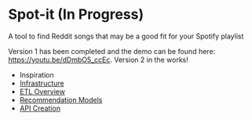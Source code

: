 # Spot-it (In Progress)
A tool to find Reddit songs that may be a good fit for your Spotify playlist

Version 1 has been completed and the demo can be found here: https://youtu.be/dDmbO5_ccEc. Version 2 in the works!

- Inspiration
- [Infrastructure](documentation/cloud_infrastructure.md)
- [ETL Overview](documentation/etl_documentaion/overview.md)
- [Recommendation Models](documentation/models.md)
- [API Creation](documentation/api_creation.md)